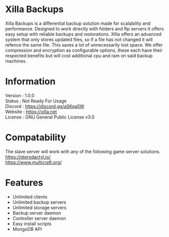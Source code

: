 # Xilla Backups

Xilla Backups is a differential backup solution made for scalability and performance. Designed to work directly with folders and ftp servers it offers easy setup with reliable backups and restorations. XIlla offers an advanced system that only stores updated files, so if a file has not changed it will refence the same file. This saves a lot of unnecessarily lost space. We offer compression and encryption as configurable options, these each have their respected benefits but will cost additional cpu and ram on said backup machines.<br>

# Information
Version : 1.0.0<br>
Status : Not Ready For Usage<br>
Discord : https://discord.gg/aSKqa5W<br>
Website : https://xilla.net<br>
License : GNU General Public License v3.0<br>

# Compatability
The slave server will work with any of the following game server solutions.<br>
https://pterodactyl.io/<br>
https://www.multicraft.org/<br>

# Features
- Unlimited clients<br>
- Unlimited backup servers<br>
- Unlimited storage servers<br>
- Backup server daemon<br>
- Controller server daemon<br>
- Easy install scripts<br>
- MongoDB API<br>
